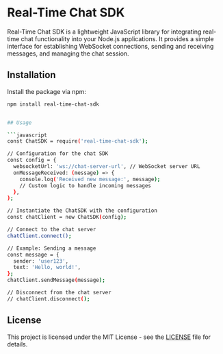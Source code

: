 # Real-Time Chat SDK

Real-Time Chat SDK is a lightweight JavaScript library for integrating real-time chat functionality into your Node.js applications. It provides a simple interface for establishing WebSocket connections, sending and receiving messages, and managing the chat session.

## Installation

Install the package via npm:

```bash
npm install real-time-chat-sdk


## Usage

```javascript
const ChatSDK = require('real-time-chat-sdk');

// Configuration for the chat SDK
const config = {
  websocketUrl: 'ws://chat-server-url', // WebSocket server URL
  onMessageReceived: (message) => {
    console.log('Received new message:', message);
    // Custom logic to handle incoming messages
  },
};

// Instantiate the ChatSDK with the configuration
const chatClient = new ChatSDK(config);

// Connect to the chat server
chatClient.connect();

// Example: Sending a message
const message = {
  sender: 'user123',
  text: 'Hello, world!',
};
chatClient.sendMessage(message);

// Disconnect from the chat server
// chatClient.disconnect();

```

## License

This project is licensed under the MIT License - see the [LICENSE](LICENSE) file for details.

